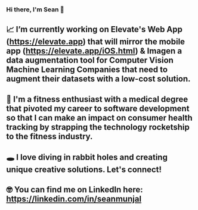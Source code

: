 ### Hi there, I'm Sean 👋

## 📈 I’m currently working on Elevate's Web App (https://elevate.app) that will mirror the mobile app (https://elevate.app/iOS.html) & Imagen a data augmentation tool for Computer Vision Machine Learning Companies that need to augment their datasets with a low-cost solution.

## 🚀 I'm a fitness enthusiast with a medical degree that pivoted my career to software development so that I can make an impact on consumer health tracking by strapping the technology rocketship to the fitness industry.

## 🕳 I love diving in rabbit holes and creating unique creative solutions. Let's connect!

## 🤓 You can find me on LinkedIn here: https://linkedin.com/in/seanmunjal

